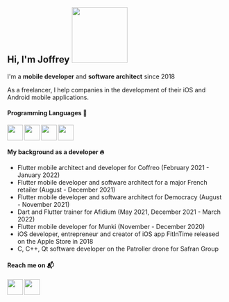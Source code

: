 
<!-- hello_wave_emoji  https://user-images.githubusercontent.com/36731875/161376752-a9486d38-0408-41cf-bbcd-0e3f87079fb4.png  -->
<!-- hello_emoji  https://user-images.githubusercontent.com/36731875/161376804-09fb0c8c-a000-48f0-ae12-7ea5f67e8bc8.png  -->

## Hi, I'm Joffrey <img  width="128" src="https://user-images.githubusercontent.com/36731875/161376721-ac06a22e-2ea6-44fc-9f1a-f172913075d0.png">

I'm a **mobile developer** and **software architect** since 2018

As a freelancer, I help companies in the development of their iOS and Android mobile applications.

#### Programming Languages 🚀

<img align="left" height="36px" src="https://user-images.githubusercontent.com/36731875/161376470-cc3eb888-1c04-4991-a9dc-0e0866644e02.svg"/>
<img align="left" height="36px" src="https://user-images.githubusercontent.com/36731875/161376398-f920bedd-beac-4d8f-a1aa-ee81e537c5a1.png"/>
<img align="left" height="36px" src="https://user-images.githubusercontent.com/36731875/161376698-30b9b3fa-8471-4771-91dd-76df255b43de.png"/>
<img align="left" height="36px" src="https://user-images.githubusercontent.com/36731875/161376620-1f3f9a2d-0865-48e3-b35c-fd45895e750e.png"/>

<br />
<br />

#### My background as a developer 🔥

<!-- - Flutter mobile developer for SNCF Connect (March 2022 - Current) -->
- Flutter mobile architect and developer for Coffreo (February 2021 - January 2022)
- Flutter mobile developer and software architect for a major French retailer (August - December 2021)
- Flutter mobile developer and software architect for Democracy (August - November 2021)
- Dart and Flutter trainer for Afidium (May 2021, December 2021 - March 2022)
- Flutter mobile developer for Munki (November - December 2020)
- iOS developer, entrepreneur and creator of iOS app FitInTime released on the Apple Store in 2018
- C, C++, Qt software developer on the Patroller drone for Safran Group 

#### Reach me on 📬

[<img align="left" height="36px" src="https://user-images.githubusercontent.com/36731875/161377324-18d7ab50-b386-49ff-9fe1-544813f55a14.png"/>][linkedin]

[linkedin]: https://www.linkedin.com/in/joffrey-fortin-488777129/?locale=en_US

[<img align="left" height="36px" src="https://user-images.githubusercontent.com/36731875/161377455-c63ecaa3-43b8-4406-ac76-a4576cc574db.png"/>][stackoverflow]

[stackoverflow]: https://stackoverflow.com/users/9498972/sxndrome
